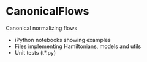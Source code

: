 # CanonicalFlows
Canonical normalizing flows

* iPython notebooks showing examples 
* Files implementing Hamiltonians, models and utils
* Unit tests (t*.py)